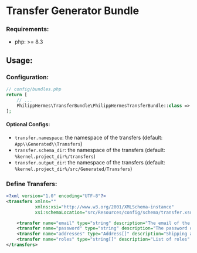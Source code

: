 # Transfer Generator Bundle

### Requirements:
* php: >= 8.3

## Usage:

### Configuration:

```php
// config/bundles.php
return [
    // ...
    PhilippHermes\TransferBundle\PhilippHermesTransferBundle::class => ['all' => true],
];
```

#### Optional Configs:
* `transfer.namespace`: the namespace of the transfers (default: `App\\Generated\\Transfers`)
* `transfer.schema_dir`: the namespace of the transfers (default: `%kernel.project_dir%/transfers`)
* `transfer.output_dir`: the namespace of the transfers (default: `%kernel.project_dir%/src/Generated/Transfers`)

### Define Transfers:

```xml
<?xml version="1.0" encoding="UTF-8"?>
<transfers xmlns=""
           xmlns:xsi="http://www.w3.org/2001/XMLSchema-instance"
           xsi:schemaLocation="src/Resources/config/schema/transfer.xsd">

    <transfer name="email" type="string" description="The email of the user"/>
    <transfer name="password" type="string" description="The password of the user"/>
    <transfer name="addresses" type="Address[]" description="Shipping addresses" singular="address" isNullable="true"/>
    <transfer name="roles" type="string[]" description="List of roles" isNullable="false"/>
</transfers>
```
